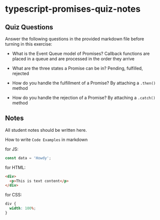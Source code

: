 # typescript-promises-quiz-notes

## Quiz Questions

Answer the following questions in the provided markdown file before turning in this exercise:

- What is the Event Queue model of Promises?
  Callback functions are placed in a queue and are processed in the order they arrive

- What are the three states a Promise can be in?
  Pending, fulfilled, rejected

- How do you handle the fulfillment of a Promise?
  By attaching a `.then()` method

- How do you handle the rejection of a Promise?
  By attaching a `.catch()` method

## Notes

All student notes should be written here.

How to write `Code Examples` in markdown

for JS:

```javascript
const data = 'Howdy';
```

for HTML:

```html
<div>
  <p>This is text content</p>
</div>
```

for CSS:

```css
div {
  width: 100%;
}
```
